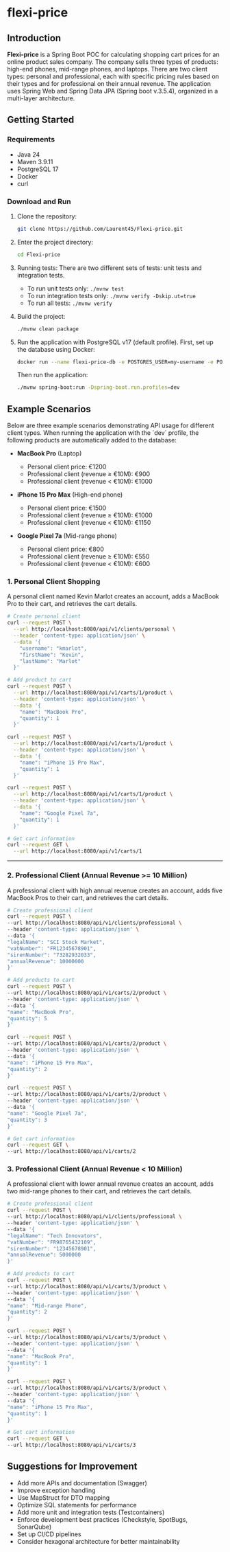 # flexi-price

## Introduction

**Flexi-price** is a Spring Boot POC for calculating shopping cart prices for an online product sales company.
The company sells three types of products: high-end phones, mid-range phones, and laptops.
There are two client types: personal and professional, each with specific pricing rules based on their types and for professional on their annual revenue.
The application uses Spring Web and Spring Data JPA (Spring boot v.3.5.4), organized in a multi-layer architecture.

## Getting Started

### Requirements

- Java 24
- Maven 3.9.11
- PostgreSQL 17
- Docker
- curl

### Download and Run

1. Clone the repository:
   ```bash
   git clone https://github.com/Laurent45/Flexi-price.git
   ```
2. Enter the project directory:
   ```bash
   cd Flexi-price
   ```
3. Running tests: There are two different sets of tests: unit tests and integration tests.
   - To run unit tests only: `./mvnw test`
   - To run integration tests only: `./mvnw verify -Dskip.ut=true`
   - To run all tests: `./mvnw verify`

4. Build the project:
   ```bash
   ./mvnw clean package
   ```
5. Run the application with PostgreSQL v17 (default profile). First, set up the database using Docker:
   ```bash
   docker run --name flexi-price-db -e POSTGRES_USER=my-username -e POSTGRES_PASSWORD=my-password -e POSTGRES_DB=flexi-price -p 5432:5432 --rm -d postgres:17
   ```
   Then run the application:
   ```bash
   ./mvnw spring-boot:run -Dspring-boot.run.profiles=dev
   ```


## Example Scenarios

Below are three example scenarios demonstrating API usage for different client types.
When running the application with the \`dev\` profile, the following products are automatically added to the database:

- **MacBook Pro** (Laptop)
   - Personal client price: €1200
   - Professional client (revenue ≥ €10M): €900
   - Professional client (revenue < €10M): €1000

- **iPhone 15 Pro Max** (High-end phone)
   - Personal client price: €1500
   - Professional client (revenue ≥ €10M): €1000
   - Professional client (revenue < €10M): €1150

- **Google Pixel 7a** (Mid-range phone)
   - Personal client price: €800
   - Professional client (revenue ≥ €10M): €550
   - Professional client (revenue < €10M): €600

### 1\. Personal Client Shopping

A personal client named Kevin Marlot creates an account, adds a MacBook Pro to their cart, and retrieves the cart details.

```bash
# Create personal client
curl --request POST \
  --url http://localhost:8080/api/v1/clients/personal \
  --header 'content-type: application/json' \
  --data '{
    "username": "kmarlot",
    "firstName": "Kevin",
    "lastName": "Marlot"
  }'

# Add product to cart
curl --request POST \
  --url http://localhost:8080/api/v1/carts/1/product \
  --header 'content-type: application/json' \
  --data '{
    "name": "MacBook Pro",
    "quantity": 1
  }'

curl --request POST \
  --url http://localhost:8080/api/v1/carts/1/product \
  --header 'content-type: application/json' \
  --data '{
    "name": "iPhone 15 Pro Max",
    "quantity": 1
  }'

curl --request POST \
  --url http://localhost:8080/api/v1/carts/1/product \
  --header 'content-type: application/json' \
  --data '{
    "name": "Google Pixel 7a",
    "quantity": 1
  }'

# Get cart information
curl --request GET \
  --url http://localhost:8080/api/v1/carts/1
```

<hr>

### 2\. Professional Client (Annual Revenue >= 10 Million)
A professional client with high annual revenue creates an account, adds five MacBook Pros to their cart, and retrieves the cart details.

```bash
# Create professional client
curl --request POST \
--url http://localhost:8080/api/v1/clients/professional \
--header 'content-type: application/json' \
--data '{
"legalName": "SCI Stock Market",
"vatNumber": "FR12345678901",
"sirenNumber": "73282932033",
"annualRevenue": 10000000
}'

# Add products to cart
curl --request POST \
--url http://localhost:8080/api/v1/carts/2/product \
--header 'content-type: application/json' \
--data '{
"name": "MacBook Pro",
"quantity": 5
}'

curl --request POST \
--url http://localhost:8080/api/v1/carts/2/product \
--header 'content-type: application/json' \
--data '{
"name": "iPhone 15 Pro Max",
"quantity": 2
}'

curl --request POST \
--url http://localhost:8080/api/v1/carts/2/product \
--header 'content-type: application/json' \
--data '{
"name": "Google Pixel 7a",
"quantity": 3
}'

# Get cart information
curl --request GET \
--url http://localhost:8080/api/v1/carts/2
```

### 3\. Professional Client (Annual Revenue < 10 Million)
   A professional client with lower annual revenue creates an account, adds two mid-range phones to their cart, and retrieves the cart details.

```bash
# Create professional client
curl --request POST \
--url http://localhost:8080/api/v1/clients/professional \
--header 'content-type: application/json' \
--data '{
"legalName": "Tech Innovators",
"vatNumber": "FR98765432109",
"sirenNumber": "12345678901",
"annualRevenue": 5000000
}'

# Add products to cart
curl --request POST \
--url http://localhost:8080/api/v1/carts/3/product \
--header 'content-type: application/json' \
--data '{
"name": "Mid-range Phone",
"quantity": 2
}'

curl --request POST \
--url http://localhost:8080/api/v1/carts/3/product \
--header 'content-type: application/json' \
--data '{
"name": "MacBook Pro",
"quantity": 1
}'

curl --request POST \
--url http://localhost:8080/api/v1/carts/3/product \
--header 'content-type: application/json' \
--data '{
"name": "iPhone 15 Pro Max",
"quantity": 1
}'

# Get cart information
curl --request GET \
--url http://localhost:8080/api/v1/carts/3
```


## Suggestions for Improvement

- Add more APIs and documentation (Swagger)
- Improve exception handling
- Use MapStruct for DTO mapping
- Optimize SQL statements for performance
- Add more unit and integration tests (Testcontainers)
- Enforce development best practices (Checkstyle, SpotBugs, SonarQube)
- Set up CI/CD pipelines
- Consider hexagonal architecture for better maintainability

